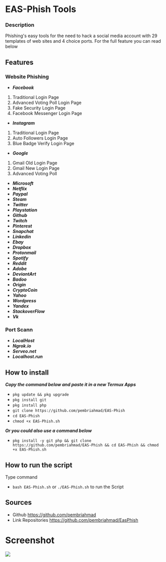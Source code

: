 # EAS-Phish Tools

### Description
Phishing's easy tools for the need to hack a social media account with 29 templates of web sites and 4 choice ports. For the full feature you can read below

## Features

### Website Phishing
  * ***Facebook***
01. Traditional Login Page
02. Advanced Voting Poll Login Page
03. Fake Security Login Page
04. Facebook Messenger Login Page
* ***Instagram***
01. Traditional Login Page
02. Auto Followers Login Page
03. Blue Badge Verify Login Page
* ***Google***
01. Gmail Old Login Page
02. Gmail New Login Page
03. Advanced Voting Poll
* ***Microsoft*** 
* ***Netflix***
* ***Paypal***
* ***Steam***
* ***Twitter***
* ***Playstation***
* ***Github***
* ***Twitch***
* ***Pinterest***
* ***Snapchat***
* ***Linkedin***
* ***Ebay***
* ***Dropbox***
* ***Protonmail***
* ***Spotify***
* ***Reddit***
* ***Adobe***
* ***DeviantArt***
* ***Badoo***
* ***Origin***
* ***CryptoCoin***
* ***Yahoo***
* ***Wordpress***
* ***Yandex***
* ***StackoverFlow***
* ***Vk***
 
### Port Scann

* ***LocalHost***
* ***Ngrok.io***
* ***Serveo.net***
* ***Localhost.run***

## How to install
***Copy the command below and paste it in a new Termux Apps***

* ```pkg update && pkg upgrade```
* ```pkg install git```
* ```pkg install php```
* ```git clone https://github.com/pembriahmad/EAS-Phish```
* ```cd EAS-Phish```
* ```chmod +x EAS-Phish.sh```

***Or you could also use a command below***

* ```pkg install -y git php && git clone https://github.com/pembriahmad/EAS-Phish && cd EAS-Phish && chmod +x EAS-Phish.sh```

## How to run the script
Type command
*  ```bash EAS-Phish.sh``` or ```./EAS-Phish.sh``` 
 to run the Script
 
 ## Sources
 * Github https://github.com/pembriahmad
 * Link Repositories https://github.com/pembriahmad/EasPhish

# Screenshot

![](https://raw.githubusercontent.com/pembriahmad/EAS-Phish/master/Screenshot.jpg)
